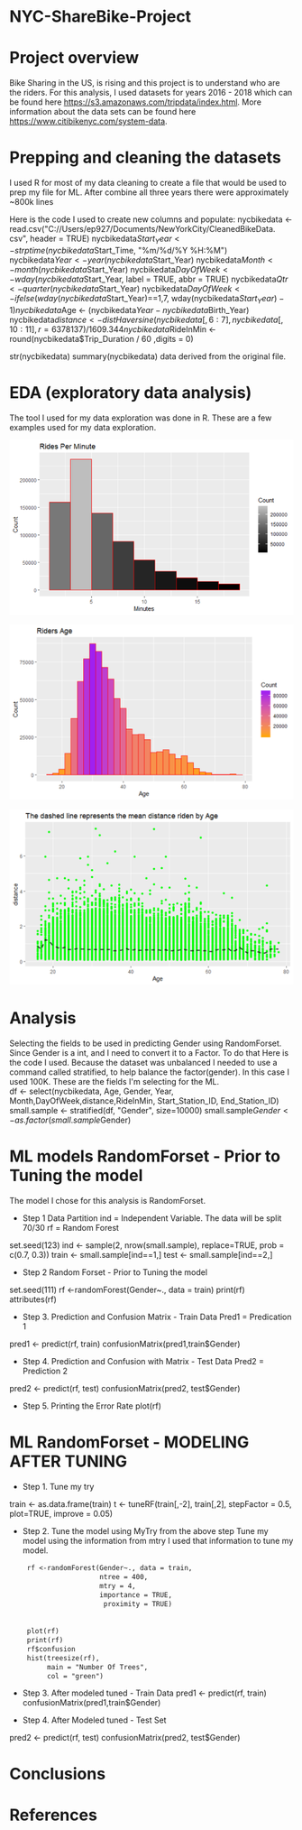 # NYC-ShareBike-Project

# Project overview
Bike Sharing in the US, is rising and this project is to understand who are
the riders. For this analysis, I used datasets for years 2016 - 2018 which can
be found here https://s3.amazonaws.com/tripdata/index.html. More information
 about the data  sets can be found here https://www.citibikenyc.com/system-data.   

# Prepping and cleaning the datasets
I used R for most of my data cleaning to create a file that would be used to
prep my file for ML. After combine all three years there were approximately
~800k lines

Here is the code I used to create new columns and populate:
nycbikedata <-read.csv("C://Users/ep927/Documents/NewYorkCity/CleanedBikeData.
csv", header = TRUE)
nycbikedata$Start_Year <- strptime(nycbikedata$Start_Time, "%m/%d/%Y %H:%M")
nycbikedata$Year <- year(nycbikedata$Start_Year)
nycbikedata$Month <- month(nycbikedata$Start_Year)
nycbikedata$DayOfWeek <- wday(nycbikedata$Start_Year, label = TRUE, abbr = TRUE)
nycbikedata$Qtr <- quarter(nycbikedata$Start_Year)
nycbikedata$DayOfWeek <- ifelse(wday(nycbikedata$Start_Year)==1,7,
wday(nycbikedata$Start_Year)-1)
nycbikedata$Age <- (nycbikedata$Year - nycbikedata$Birth_Year)
nycbikedata$distance <-distHaversine(nycbikedata[,6:7],
nycbikedata[,10:11],r=6378137) / 1609.344
nycbikedata$RideInMin <- round(nycbikedata$Trip_Duration / 60 ,digits = 0)

str(nycbikedata)
summary(nycbikedata) data derived from the original file.


# EDA (exploratory data analysis)
The tool I used for my data exploration was done in R. These are a few examples
used for my data exploration.

![RidesByMinute](https://github.com/EpGoNavy/NYC-ShareBike-Project/blob/master/Images/Rides%20Per%20Minute.png)

![CountOfRidersByAge](https://github.com/EpGoNavy/NYC-ShareBike-Project/blob/master/Images/Count%20of%20Riders%20by%20Age.png)

![MeanDistanceRiden](https://raw.githubusercontent.com/EpGoNavy/NYC-ShareBike-Project/master/Images/MeanDistanceByAge.png)

# Analysis
Selecting the fields to be used in predicting Gender using RandomForset.  Since
Gender is a int, and I need to convert it to a Factor.  To do that Here is the
code I used. Because the dataset was unbalanced I needed to use a command called
stratified, to help balance the factor(gender).  In this case I used 100K.
These are the fields I'm selecting for the ML.  
df <- select(nycbikedata, Age, Gender, Year, Month,DayOfWeek,distance,RideInMin,
Start_Station_ID, End_Station_ID)
small.sample <- stratified(df, "Gender", size=10000)
small.sample$Gender <- as.factor(small.sample$Gender)

# ML models RandomForset - Prior to Tuning the model
The model I chose for this analysis is RandomForset.  

* Step 1
Data Partition
ind = Independent Variable. The data will be split 70/30
rf = Random Forest

set.seed(123)
ind <- sample(2, nrow(small.sample), replace=TRUE, prob = c(0.7, 0.3))
train <- small.sample[ind==1,]
test <- small.sample[ind==2,]

* Step 2
Random Forset - Prior to Tuning the model

set.seed(111)
rf <-randomForest(Gender~., data = train)
print(rf)
attributes(rf)



* Step 3.
Prediction and Confusion Matrix - Train Data
Pred1 = Predication 1

pred1 <- predict(rf, train)
confusionMatrix(pred1,train$Gender)

* Step 4.
Prediction and Confusion with Matrix - Test Data
Pred2 = Prediction 2

pred2 <- predict(rf, test)
confusionMatrix(pred2, test$Gender)

* Step 5.
Printing the Error Rate
plot(rf)

# ML RandomForset - MODELING AFTER TUNING
* Step 1.
Tune my try

train <- as.data.frame(train)
t <- tuneRF(train[,-2], train[,2],
       stepFactor = 0.5,
       plot=TRUE,
       improve = 0.05)

* Step 2. Tune the model using MyTry from the above step
Tune my model using the information from mtry I used that information to
tune my model.

       rf <-randomForest(Gender~., data = train,
                         ntree = 400,
                         mtry = 4,
                         importance = TRUE,
                          proximity = TRUE)


       plot(rf)
       print(rf)
       rf$confusion
       hist(treesize(rf),
            main = "Number Of Trees",
            col = "green")

* Step 3. After modeled tuned - Train Data
pred1 <- predict(rf, train)
confusionMatrix(pred1,train$Gender)

* Step 4. After Modeled tuned - Test Set

pred2 <- predict(rf, test)
confusionMatrix(pred2, test$Gender)



# Conclusions


# References
